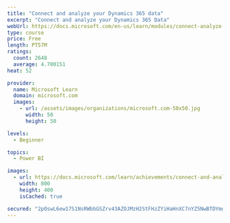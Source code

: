 ```yaml
---
title: "Connect and analyze your Dynamics 365 data​"
excerpt: "Connect and analyze your Dynamics 365 Data​"
webUrl: https://docs.microsoft.com/en-us/learn/modules/connect-analyze-dynamics-365-data/
type: course
price: Free
length: PT57M
ratings:
  count: 2648
  average: 4.700151
heat: 52

provider:
  name: Microsoft Learn
  domain: microsoft.com
  images:
    - url: /assets/images/organizations/microsoft.com-50x50.jpg
      width: 50
      height: 50

levels:
  - Beginner

topics:
  - Power BI

images:
  - url: https://docs.microsoft.com/learn/achievements/connect-and-analyze-your-microsoft-dynamics-365-data-social.png
    width: 800
    height: 400
    isCached: true

secured: "2pOswL6ew17S1NsRWbbGSZrv43AZOJMzH2StFHzZYiHaHnXC7nYZ5NwBTDYmgAXRd0wlG3RcV9TiH+5GtHZXVaXV7xrjtL4tmXlE2Y/vBI5wEeOltzA8CdeNIfB0+SCqszoLPVb8QIEVsmnwRwtQ8R0vve77OYNroqxslZNEeE48So2hcdRT+/Hz5TSiCM8BWf3wb6fkwpY/3RkM5NHOTmQm3fZXN1u25TabbqWuWSfxSUsq8Po4lkU+DMvie4+YLaip4/5ZTT7hJgY5/T73TSPK36QSZfrHfBWnIGz0Kqd7pSmrDymmEhJoCGjQ0Pge0hqlwUgqkyXteBTQtXBlgc2ei+Etdptb2HgXTE9pvihvXLQnGjRGXePbW2WRS0tZq495SR/jbuKi72TeFpcicL21As9v0GHdhh3Pi4ylF3E=;M7ZaJD3hCwEnMo6aGI+umA=="
---
```


